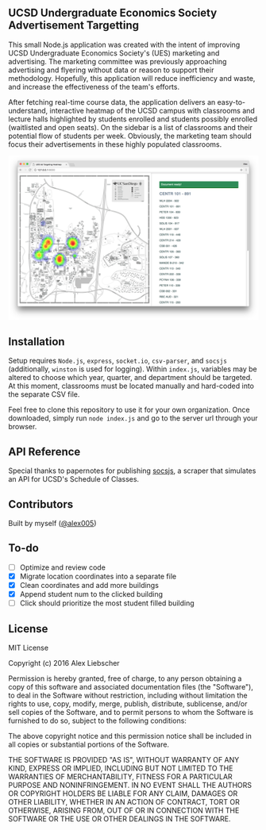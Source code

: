 ## UCSD Undergraduate Economics Society Advertisement Targetting

This small Node.js application was created with the intent of improving UCSD Undergraduate Economics Society's (UES) marketing and advertising. The marketing committee was previously approaching advertising and flyering without data or reason to support their methodology. Hopefully, this application will reduce inefficiency and waste, and increase the effectiveness of the team's efforts.

After fetching real-time course data, the application delivers an easy-to-understand, interactive heatmap of the UCSD campus with classrooms and lecture halls highlighted by students enrolled and students possibly enrolled (waitlisted and open seats). On the sidebar is a list of classrooms and their potential flow of students per week. Obviously, the marketing team should focus their advertisements in these highly populated classrooms.

![Operational Screenshot](/UES%20Ad%20Targeting.png?raw=true "Operational Screenshot")

## Installation

Setup requires <code>Node.js</code>, <code>express</code>, <code>socket.io</code>, <code>csv-parser</code>, and <code>socsjs</code> (additionally, <code>winston</code> is used for logging). Within <code>index.js</code>, variables may be altered to choose which year, quarter, and department should be targeted. At this moment, classrooms must be located manually and hard-coded into the separate CSV file.

Feel free to clone this repository to use it for your own organization. Once downloaded, simply run <code>node index.js</code> and go to the server url through your browser.

## API Reference

Special thanks to papernotes for publishing [socsjs](https://github.com/papernotes/socsjs), a scraper that simulates an API for UCSD's Schedule of Classes.

## Contributors

Built by myself ([@alex005](https://github.com/Alex005))

## To-do

- [ ] Optimize and review code
- [x] Migrate location coordinates into a separate file
- [x] Clean coordinates and add more buildings
- [x] Append student num to the clicked building
- [ ] Click should prioritize the most student filled building

## License

MIT License

Copyright (c) 2016 Alex Liebscher

Permission is hereby granted, free of charge, to any person obtaining a copy
of this software and associated documentation files (the "Software"), to deal
in the Software without restriction, including without limitation the rights
to use, copy, modify, merge, publish, distribute, sublicense, and/or sell
copies of the Software, and to permit persons to whom the Software is
furnished to do so, subject to the following conditions:

The above copyright notice and this permission notice shall be included in all
copies or substantial portions of the Software.

THE SOFTWARE IS PROVIDED "AS IS", WITHOUT WARRANTY OF ANY KIND, EXPRESS OR
IMPLIED, INCLUDING BUT NOT LIMITED TO THE WARRANTIES OF MERCHANTABILITY,
FITNESS FOR A PARTICULAR PURPOSE AND NONINFRINGEMENT. IN NO EVENT SHALL THE
AUTHORS OR COPYRIGHT HOLDERS BE LIABLE FOR ANY CLAIM, DAMAGES OR OTHER
LIABILITY, WHETHER IN AN ACTION OF CONTRACT, TORT OR OTHERWISE, ARISING FROM,
OUT OF OR IN CONNECTION WITH THE SOFTWARE OR THE USE OR OTHER DEALINGS IN THE
SOFTWARE.

